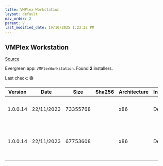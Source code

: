 ```yaml
---
title: VMPlex Workstation
layout: default
nav_order: 2
parent: V
last_modified_date: 19/10/2025 1:23:32 PM
---
```


## VMPlex Workstation

[Source](https://github.com/0xf005ba11/vmplex-ws)

Evergreen app: `VMPlexWorkstation`. Found **2** installers.

Last check: 🟢

| Version  | Date       | Size     | Sha256 | Architecture | InstallerType | Type | URI                                                                                                                                                                                      |
| -------- | ---------- | -------- | ------ | ------------ | ------------- | ---- | ---------------------------------------------------------------------------------------------------------------------------------------------------------------------------------------- |
| 1.0.0.14 | 22/11/2023 | 73355768 |        | x86          | Default       | exe  | [https://github.com/0xf005ba11/vmplex-ws/releases/download/v1.0.0.14/VMPlex.exe](https://github.com/0xf005ba11/vmplex-ws/releases/download/v1.0.0.14/VMPlex.exe)                         |
| 1.0.0.14 | 22/11/2023 | 67753608 |        | x86          | Default       | zip  | [https://github.com/0xf005ba11/vmplex-ws/releases/download/v1.0.0.14/vmplex-ws-1.0.0.14.zip](https://github.com/0xf005ba11/vmplex-ws/releases/download/v1.0.0.14/vmplex-ws-1.0.0.14.zip) |
